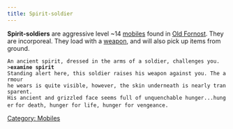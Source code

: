 ```yaml
---
title: Spirit-soldier
---
```


**Spirit-soldiers** are aggressive level ~14
[mobiles](mobile "wikilink") found in [Old
Fornost](Old_Fornost "wikilink"). They are incorporeal. They load with a
[weapon](weapon "wikilink"), and will also pick up items from ground.

`An ancient spirit, dressed in the arms of a soldier, challenges you.`
`>`**`examine spirit`**
`Standing alert here, this soldier raises his weapon against you. The armour`
`he wears is quite visible, however, the skin underneath is nearly transparent.`
`His ancient and grizzled face seems full of unquenchable hunger...hunger`
`for death, hunger for life, hunger for vengeance.`

[Category: Mobiles](Category:_Mobiles "wikilink")